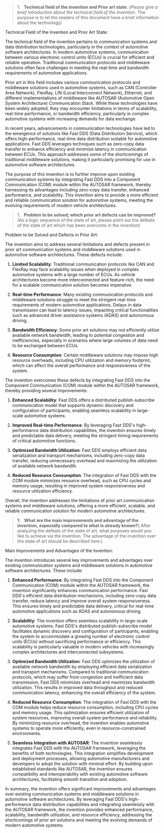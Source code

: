 


> 1.   **Technical field of the invention and Prior art state**. (_Please give a brief introduction about the technical field of the invention._ The purpose is to let the readers of this document have a brief information about the technology)


  
Technical Field of the Invention and Prior Art State:

The technical field of the invention pertains to communication systems and data distribution technologies, particularly in the context of automotive software architectures. In modern automotive systems, communication between various electronic control units (ECUs) is crucial for efficient and reliable operation. Traditional communication protocols and middleware solutions often face challenges in meeting the real-time and bandwidth requirements of automotive applications.

Prior art in this field includes various communication protocols and middleware solutions used in automotive systems, such as CAN (Controller Area Network), FlexRay, LIN (Local Interconnect Network), Ethernet, and different implementations of middleware like AUTOSAR (Automotive Open System Architecture) Communication Stack. While these technologies have been widely adopted, they may encounter limitations in terms of scalability, real-time performance, or bandwidth efficiency, particularly in complex automotive systems with increasing demands for data exchange.

In recent years, advancements in communication technologies have led to the emergence of solutions like Fast DDS (Data Distribution Service), which offers high-performance, real-time data distribution suitable for automotive applications. Fast DDS leverages techniques such as zero-copy data transfer to enhance efficiency and minimize latency in communication between ECUs. This approach addresses some of the shortcomings of traditional middleware solutions, making it particularly promising for use in automotive software architectures.

The purpose of this invention is to further improve upon existing communication systems by integrating Fast DDS into a Component Communication (COM) module within the AUTOSAR framework, thereby harnessing its advantages including zero-copy data transfer, enhanced performance, and scalability. This invention aims to provide a more efficient and reliable communication solution for automotive systems, meeting the evolving requirements of modern vehicle architectures.



> 1.   **Problem to be solved; which prior art defects can be improved?** (As a logic sequence of the state of art, please point out the defeats of the state of art which has been overcome in the invention)

  
Problem to be Solved and Defects in Prior Art:

The invention aims to address several limitations and defects present in prior art communication systems and middleware solutions used in automotive software architectures. These defects include:

1. **Limited Scalability**: Traditional communication protocols like CAN and FlexRay may face scalability issues when deployed in complex automotive systems with a large number of ECUs. As vehicle architectures become more interconnected and feature-rich, the need for a scalable communication solution becomes imperative.
    
2. **Real-time Performance**: Many existing communication protocols and middleware solutions struggle to meet the stringent real-time requirements of modern automotive applications. Delays in data transmission can lead to latency issues, impacting critical functionalities such as advanced driver assistance systems (ADAS) and autonomous driving.
    
3. **Bandwidth Efficiency**: Some prior art solutions may not efficiently utilize available network bandwidth, leading to potential congestion and inefficiencies, especially in scenarios where large volumes of data need to be exchanged between ECUs.
    
4. **Resource Consumption**: Certain middleware solutions may impose high resource overheads, including CPU utilization and memory footprint, which can affect the overall performance and responsiveness of the system.
    

The invention overcomes these defects by integrating Fast DDS into the Component Communication (COM) module within the AUTOSAR framework, thereby providing several improvements:

1. **Enhanced Scalability**: Fast DDS offers a distributed publish-subscribe communication model that supports dynamic discovery and configuration of participants, enabling seamless scalability in large-scale automotive systems.
    
2. **Improved Real-time Performance**: By leveraging Fast DDS's high-performance data distribution capabilities, the invention ensures timely and predictable data delivery, meeting the stringent timing requirements of critical automotive functions.
    
3. **Optimized Bandwidth Utilization**: Fast DDS employs efficient data serialization and transport mechanisms, including zero-copy data transfer, reducing unnecessary overhead and maximizing the utilization of available network bandwidth.
    
4. **Reduced Resource Consumption**: The integration of Fast DDS with the COM module minimizes resource overhead, such as CPU cycles and memory usage, resulting in improved system responsiveness and resource utilization efficiency.
    

Overall, the invention addresses the limitations of prior art communication systems and middleware solutions, offering a more efficient, scalable, and reliable communication solution for modern automotive architectures.


> **1.**   **What are the main improvements and advantage of the invention, especially compared to what is already known?**( After analyzing the defeats of the state of art, what purposes would you like to achieve via the invention. The advantage of the invention over the state of art should be described here.)

Main Improvements and Advantages of the Invention:

The invention introduces several key improvements and advantages over existing communication systems and middleware solutions in automotive software architectures. These include:

1. **Enhanced Performance**: By integrating Fast DDS into the Component Communication (COM) module within the AUTOSAR framework, the invention significantly enhances communication performance. Fast DDS's efficient data distribution mechanisms, including zero-copy data transfer, reduce latency and improve overall system responsiveness. This ensures timely and predictable data delivery, critical for real-time automotive applications such as ADAS and autonomous driving.
    
2. **Scalability**: The invention offers seamless scalability in large-scale automotive systems. Fast DDS's distributed publish-subscribe model facilitates dynamic discovery and configuration of participants, enabling the system to accommodate a growing number of electronic control units (ECUs) without sacrificing performance or efficiency. This scalability is particularly valuable in modern vehicles with increasingly complex architectures and interconnected subsystems.
    
3. **Optimized Bandwidth Utilization**: Fast DDS optimizes the utilization of available network bandwidth by employing efficient data serialization and transport mechanisms. Compared to traditional communication protocols, which may suffer from congestion and inefficient data transmission, Fast DDS minimizes overhead and maximizes bandwidth utilization. This results in improved data throughput and reduced communication latency, enhancing the overall efficiency of the system.
    
4. **Reduced Resource Consumption**: The integration of Fast DDS with the COM module helps reduce resource consumption, including CPU cycles and memory usage. This optimization ensures efficient utilization of system resources, improving overall system performance and reliability. By minimizing resource overhead, the invention enables automotive systems to operate more efficiently, even in resource-constrained environments.
    
5. **Seamless Integration with AUTOSAR**: The invention seamlessly integrates Fast DDS with the AUTOSAR framework, leveraging the benefits of both technologies. This integration simplifies development and deployment processes, allowing automotive manufacturers and developers to adopt the solution with minimal effort. By building upon established standards like AUTOSAR, the invention ensures compatibility and interoperability with existing automotive software architectures, facilitating smooth transition and adoption.
    

In summary, the invention offers significant improvements and advantages over existing communication systems and middleware solutions in automotive software architectures. By leveraging Fast DDS's high-performance data distribution capabilities and integrating seamlessly with the AUTOSAR framework, the invention provides enhanced performance, scalability, bandwidth utilization, and resource efficiency, addressing the shortcomings of prior art solutions and meeting the evolving demands of modern automotive systems.






